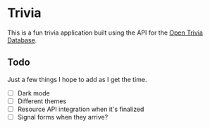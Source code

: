 # Trivia

This is a fun trivia application built using the API for the [Open Trivia Database](https://opentdb.com/api_config.php).

## Todo

Just a few things I hope to add as I get the time.

- [ ] Dark mode
- [ ] Different themes
- [ ] Resource API integration when it's finalized
- [ ] Signal forms when they arrive?
